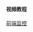 #### 视频教程
[前端监控](https://www.bilibili.com/video/BV19a411A72Y/?spm_id_from=333.788.recommend_more_video.4&vd_source=3d9e9a0e7677ae790c38995a8e2d121a)